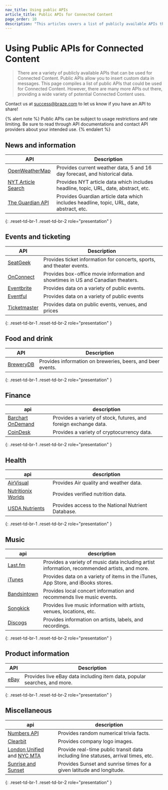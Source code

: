 ```yaml
---
nav_title: Using public APIs
article_title: Public APIs for Connected Content
page_order: 10
description: "This articles covers a list of publicly available APIs that can be used with Connected Content."
---
```


# Using Public APIs for Connected Content

> There are a variety of publicly available APIs that can be used for Connected Content. Public APIs allow you to insert custom data in messages. This page compiles a list of public APIs that could be used for Connected Content. However, there are many more APIs out there, providing a wide variety of potential Connected Content uses.  

Contact us at [success@braze.com](mailto:success@braze.com) to let us know if you have an API to share!

{% alert note %}
Public APIs can be subject to usage restrictions and rate limiting. Be sure to read through API documentations and contact API providers about your intended use.
{% endalert %}

## News and information

|	 API 	| Description |
| --------- | --- |
| [OpenWeatherMap](http://openweathermap.org/api) | Provides current weather data, 5 and 16 day forecast, and historical data. |
| [NYT Article Search](https://developer.nytimes.com/docs/articlesearch-product/1/overview) | Provides NYT article data which includes headline, topic, URL, date, abstract, etc. |
| [The Guardian API](http://open-platform.theguardian.com/documentation/) | Provides Guardian article data which includes headline, topic, URL, date, abstract, etc.|
{: .reset-td-br-1 .reset-td-br-2 role="presentation" }

## Events and ticketing

|	 API 	| Description |
| --------- | --- |
| [SeatGeek](http://platform.seatgeek.com/)| Provides ticket information for concerts, sports, and theater events.  |
| [OnConnect](http://developer.tmsapi.com/docs/read/data_v1_1/movies/movie_showtimes) | Provides box-office movie information and showtimes in US and Canadian theaters. |
| [Eventbrite](http://developer.eventbrite.com/) | Provides data on a variety of public events. |
| [Eventful](http://api.eventful.com/) | Provides data on a variety of public events |
| [Ticketmaster](http://developer.ticketmaster.com/products-and-docs/apis/getting-started/) | Provides data on public events, venues, and prices |
{: .reset-td-br-1 .reset-td-br-2 role="presentation" }

## Food and drink

|  API  | Description |
| --------- | --- |
| [BreweryDB](http://www.brewerydb.com/) | Provides information on breweries, beers, and beer events. |
{: .reset-td-br-1 .reset-td-br-2 role="presentation" }

## Finance

|  api  | description |
| --------- | --- |
| [Barchart OnDemand](https://www.barchartondemand.com/free) | Provides a variety of stock, futures, and foreign exchange data. |
| [CoinDesk](https://www.coindesk.com/api/) | Provides a variety of cryptocurrency data. |
{: .reset-td-br-1 .reset-td-br-2 role="presentation" }

## Health

|  api  | description |
| --------- | --- |
| [AirVisual](https://airvisual.com/api) | Provides Air quality and weather data. |
| [Nutritionix Worlds](https://developer.nutritionix.com/) | Provides verified nutrition data. |
| [USDA Nutrients](https://fdc.nal.usda.gov/api-guide.html) | Provides access to the National Nutrient Database. |
{: .reset-td-br-1 .reset-td-br-2 role="presentation" }

## Music

|	 api 	| description |
| --------- | --- |
| [Last.fm](http://www.last.fm/api) | Provides a variety of music data including artist information, recommended artists, and more. |
| [iTunes](https://affiliate.itunes.apple.com/resources/documentation/itunes-store-web-service-search-api/) | Provides data on a variety of items in the iTunes, App Store, and iBooks stores. |
| [Bandsintown](http://www.bandsintown.com/api/overview) | Provides local concert information and recommends live music events. |
| [Songkick](http://www.songkick.com/developer) | Provides live music information with artists, venues, locations, etc. |
| [Discogs](http://www.discogs.com/developers/) | Provides information on artists, labels, and recordings. |
{: .reset-td-br-1 .reset-td-br-2 role="presentation" }

## Product information

|	 API 	| Description |
| --------- | --- |
| [eBay](http://developer.ebay.com/devzone/shopping/docs/concepts/shoppingapiguide.html) | Provides live eBay data including item data, popular searches, and more. |
{: .reset-td-br-1 .reset-td-br-2 role="presentation" }

## Miscellaneous

|	 api 	| description |
| --------- | --- |
| [Numbers API](http://numbersapi.com/) | Provides random numerical trivia facts. |
| [Clearbit](http://blog.clearbit.com/logo) | Provides company logo images. |
| [London Unified](http://api.tfl.gov.uk/#Line) and [NYC MTA](https://new.mta.info/developers) | Provide real-time public transit data including line statuses, arrival times, etc. |
| [Sunrise and Sunset](https://sunrise-sunset.org/api) | Provides Sunset and sunrise times for a given latitude and longitude. |
{: .reset-td-br-1 .reset-td-br-2 role="presentation" }

[16]: [success@braze.com](mailto:success@braze.com)
